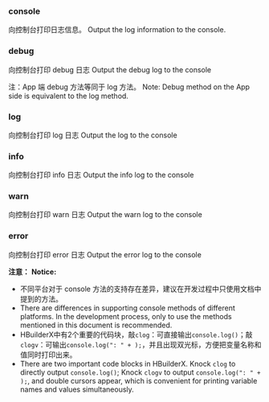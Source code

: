 ### console
向控制台打印日志信息。
Output the log information to the console.
### debug
向控制台打印 debug 日志
Output the debug log to the console

注：App 端 debug 方法等同于 log 方法。
Note: Debug method on the App side is equivalent to the log method.
### log
向控制台打印 log 日志
Output the log to the console
### info
向控制台打印 info 日志
Output the info log to the console
### warn
向控制台打印 warn 日志
Output the warn log to the console
### error
向控制台打印 error 日志
Output the error log to the console

**注意：**
**Notice:**

- 不同平台对于 console 方法的支持存在差异，建议在开发过程中只使用文档中提到的方法。
- There are differences in supporting console methods of different platforms. In the development process, only to use the methods mentioned in this document is recommended.
- HBuilderX中有2个重要的代码块，敲`clog`：可直接输出`console.log()`；敲`clogv`：可输出`console.log(": " + );`，并且出现双光标，方便把变量名称和值同时打印出来。
- There are two important code blocks in HBuilderX. Knock `clog` to directly output `console.log()`; Knock `clogv` to output `console.log(": " + );`, and double cursors appear, which is convenient for printing variable names and values simultaneously.
